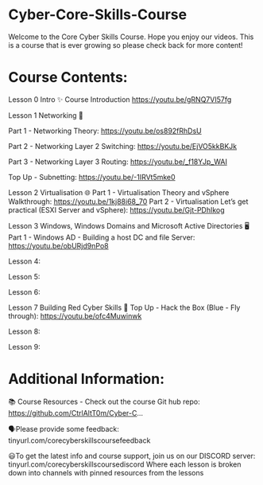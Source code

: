 # Cyber-Core-Skills-Course

Welcome to the Core Cyber Skills Course. Hope you enjoy our videos.
This is a course that is ever growing so please check back for more content!

# Course Contents:

Lesson 0 Intro ✨
Course Introduction https://youtu.be/gRNQ7VI57fg

Lesson 1 Networking 🔀

Part 1 - Networking Theory: https://youtu.be/os892fRhDsU

Part 2 - Networking Layer 2 Switching: https://youtu.be/EjVO5kkBKJk

Part 3 - Networking Layer 3 Routing: https://youtu.be/_f18YJp_WAI

Top Up - Subnetting: https://youtu.be/-1IRVt5mke0

Lesson 2 Virtualisation 🌐
Part 1 - Virtualisation Theory and vSphere Walkthrough: https://youtu.be/1kj88i68_70
Part 2 - Virtualisation Let’s get practical (ESXI Server and vSphere): https://youtu.be/Gjt-PDhIkog



Lesson 3 Windows, Windows Domains and Microsoft Active Directories 🖥️
Part 1 - Windows AD - Building a host DC and file Server: https://youtu.be/obURjd9nPo8

Lesson 4:

Lesson 5:

Lesson 6:

Lesson 7 Building Red Cyber Skills 📕
Top Up - Hack the Box (Blue - Fly through): https://youtu.be/ofc4Muwinwk

Lesson 8:

Lesson 9:




# Additional Information:

📚 Course Resources - Check out the course Git hub repo: https://github.com/CtrlAltT0m/Cyber-C...

🗣️Please provide some feedback: 
tinyurl.com/corecyberskillscoursefeedback

😃To get the latest info and course support, join us on our DISCORD server: 
tinyurl.com/corecyberskillscoursediscord
Where each lesson is broken down into channels with pinned resources from the lessons

